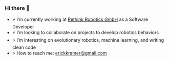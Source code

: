 ### Hi there 👋

<!--
**ErickKramer/erickkramer** is a ✨ _special_ ✨ repository because its `README.md` (this file) appears on your GitHub profile.

Here are some ideas to get you started:

- 🔭 I’m currently working on ...
- 🌱 I’m currently learning ...
- 👯 I’m looking to collaborate on ...
- 🤔 I’m looking for help with ...
- 💬 Ask me about ...
- 📫 How to reach me: ...
- 😄 Pronouns: ...
- ⚡ Fun fact: ...
-->

- ⚡ I’m currently working at [Rethink Robotics GmbH](https://www.rethinkrobotics.com/) as a Software Developer
- ⚡ I’m looking to collaborate on projects to develop robotics behaviors
- ⚡ I’m interesting on evolutionary robotics, machine learning, and writing clean code 
- ⚡ How to reach me: erickkramer@gmail.com
